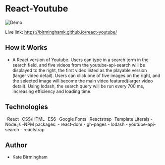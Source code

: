 # React-Youtube

![Demo](https://user-images.githubusercontent.com/30732917/39945090-617593ee-5526-11e8-9423-ecf65091acfa.gif)

Live link: https://birminghamk.github.io/react-youtube/

## How it Works

  - A React version of Youtube. Users can type in a search term in the search field, and five videos from the youtube-api-search will be displayed to the right, the first video listed as the playable version (larger video detail). Users can click one of five images on the right, and the selected image will become the main video featured(larger video detail). Using lodash, the search query will be run every 700 ms, increasing efficiency and loading time. 

## Technologies

  -React
  -CSS/HTML
  -ES6
  -Google Fonts
  -Reactstrap
  -Template Literals
  -Node.js
  -NPM packages:
      - react-dom
      - gh-pages
      - lodash
      - youtube-api-search
      - reactstrap

## Author

  - Kate Birmingham